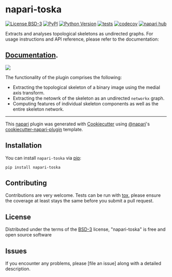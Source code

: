 # napari-toska

[![License BSD-3](https://img.shields.io/pypi/l/napari-toska.svg?color=green)](https://github.com/allysonryan/napari-toska/raw/main/LICENSE)
[![PyPI](https://img.shields.io/pypi/v/napari-toska.svg?color=green)](https://pypi.org/project/napari-toska)
[![Python Version](https://img.shields.io/pypi/pyversions/napari-toska.svg?color=green)](https://python.org)
[![tests](https://github.com/allysonryan/napari-toska/workflows/tests/badge.svg)](https://github.com/allysonryan/napari-toska/actions)
[![codecov](https://codecov.io/gh/allysonryan/napari-toska/branch/main/graph/badge.svg)](https://codecov.io/gh/allysonryan/napari-toska)
[![napari hub](https://img.shields.io/endpoint?url=https://api.napari-hub.org/shields/napari-toska)](https://napari-hub.org/plugins/napari-toska)

Extracts and analyses topological skeletons as undirected graphs. For usage instructions and API reference, please refer to the documentation:

## [Documentation](https://allysonryan.github.io/napari-toska/).

![](https://github.com/allysonryan/napari-toska/raw/main/docs/imgs/3d_skeleton_analysis.gif)

The functionality of the plugin comprises the following:

- Extracting the topological skeleton of a binary image using the medial axis transform.
- Extracting the netowrk of the skeleton as an undirected `networkx` graph.
- Computing features of individual skeleton components as well as the entire skeleton network.

----------------------------------

This [napari] plugin was generated with [Cookiecutter] using [@napari]'s [cookiecutter-napari-plugin] template.

<!--
Don't miss the full getting started guide to set up your new package:
https://github.com/napari/cookiecutter-napari-plugin#getting-started

and review the napari docs for plugin developers:
https://napari.org/stable/plugins/index.html
-->

## Installation

You can install `napari-toska` via [pip]:

    pip install napari-toska




## Contributing

Contributions are very welcome. Tests can be run with [tox], please ensure
the coverage at least stays the same before you submit a pull request.

## License

Distributed under the terms of the [BSD-3] license,
"napari-toska" is free and open source software

## Issues

If you encounter any problems, please [file an issue] along with a detailed description.

[napari]: https://github.com/napari/napari
[Cookiecutter]: https://github.com/audreyr/cookiecutter
[@napari]: https://github.com/napari
[MIT]: http://opensource.org/licenses/MIT
[BSD-3]: http://opensource.org/licenses/BSD-3-Clause
[GNU GPL v3.0]: http://www.gnu.org/licenses/gpl-3.0.txt
[GNU LGPL v3.0]: http://www.gnu.org/licenses/lgpl-3.0.txt
[Apache Software License 2.0]: http://www.apache.org/licenses/LICENSE-2.0
[Mozilla Public License 2.0]: https://www.mozilla.org/media/MPL/2.0/index.txt
[cookiecutter-napari-plugin]: https://github.com/napari/cookiecutter-napari-plugin

[napari]: https://github.com/napari/napari
[tox]: https://tox.readthedocs.io/en/latest/
[pip]: https://pypi.org/project/pip/
[PyPI]: https://pypi.org/
